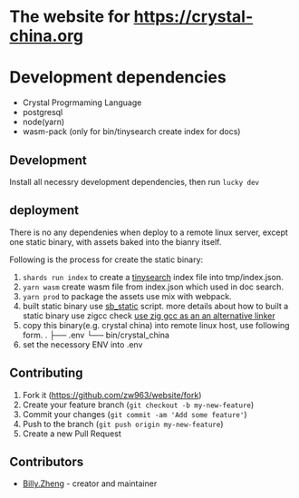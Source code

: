 # The website for https://crystal-china.org

# Development dependencies

- Crystal Progrmaming Language
- postgresql
- node(yarn)
- wasm-pack (only for bin/tinysearch create index for docs)

## Development

Install all necessry development dependencies, then run `lucky dev`

## deployment

There is no any dependenies when deploy to a remote linux server,
except one static binary, with assets baked into the bianry itself.

Following is the process for create the static binary:

1. `shards run index` to create a [tinysearch](https://github.com/tinysearch/tinysearch) index file into tmp/index.json.
2. `yarn wasm` create wasm file from index.json which used in doc search.
3. `yarn prod` to package the assets use mix with webpack.
4.  built static binary use [sb_static](https://github.com/crystal-china/magic-haversack/blob/main/bin/sb_static) script.
    more details about how to built a static binary use zigcc check [use zig gcc as an an alternative linker](https://github.com/crystal-china/magic-haversack/blob/main/docs/use_zig_cc_as_an_alternative_linker.md)
5. copy this binary(e.g. crystal china) into remote linux host, use following form.
   .
   ├── .env
   └── bin/crystal_china
6. set the necessory ENV into .env

## Contributing

1. Fork it (<https://github.com/zw963/website/fork>)
2. Create your feature branch (`git checkout -b my-new-feature`)
3. Commit your changes (`git commit -am 'Add some feature'`)
4. Push to the branch (`git push origin my-new-feature`)
5. Create a new Pull Request

## Contributors

- [Billy.Zheng](https://github.com/zw963) - creator and maintainer
